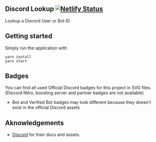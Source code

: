 ## Discord Lookup [![Netlify Status](https://api.netlify.com/api/v1/badges/fbe54b40-943c-4270-9490-ef2aff505f80/deploy-status)](https://app.netlify.com/sites/musing-wilson-4102ff/deploys)

Lookup a Discord User or Bot ID

## Getting started

Simply run the application with

```shell
yarn install
yarn start
```

## Badges

You can find all used Official Discord badges for this project in SVG files. (Discord Nitro, boosting server and partner badges are not available)
- Bot and Verified Bot badges may look different because they doesn't exist in the official Discord assets

## Aknowledgements

- [Discord](https://discord.com/developers/docs/resources/user#users-resource) for their docs and assets.

